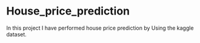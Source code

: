 # House_price_prediction
In this project I have performed house price prediction by Using the kaggle dataset.
